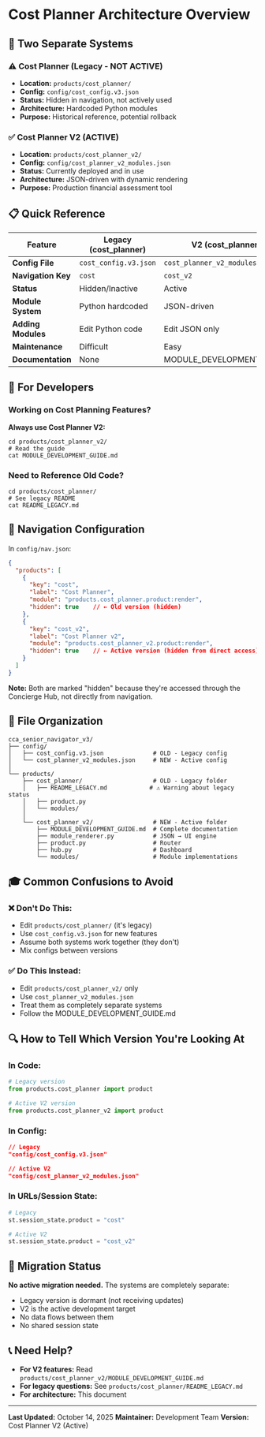 # Cost Planner Architecture Overview

## 🎯 Two Separate Systems

### ⚠️ Cost Planner (Legacy - NOT ACTIVE)
- **Location:** `products/cost_planner/`
- **Config:** `config/cost_config.v3.json`
- **Status:** Hidden in navigation, not actively used
- **Architecture:** Hardcoded Python modules
- **Purpose:** Historical reference, potential rollback

### ✅ Cost Planner V2 (ACTIVE)
- **Location:** `products/cost_planner_v2/`
- **Config:** `config/cost_planner_v2_modules.json`
- **Status:** Currently deployed and in use
- **Architecture:** JSON-driven with dynamic rendering
- **Purpose:** Production financial assessment tool

## 📋 Quick Reference

| Feature | Legacy (cost_planner) | V2 (cost_planner_v2) |
|---------|----------------------|---------------------|
| **Config File** | `cost_config.v3.json` | `cost_planner_v2_modules.json` |
| **Navigation Key** | `cost` | `cost_v2` |
| **Status** | Hidden/Inactive | Active |
| **Module System** | Python hardcoded | JSON-driven |
| **Adding Modules** | Edit Python code | Edit JSON only |
| **Maintenance** | Difficult | Easy |
| **Documentation** | None | MODULE_DEVELOPMENT_GUIDE.md |

## 🚀 For Developers

### Working on Cost Planning Features?
**Always use Cost Planner V2:**
```
cd products/cost_planner_v2/
# Read the guide
cat MODULE_DEVELOPMENT_GUIDE.md
```

### Need to Reference Old Code?
```
cd products/cost_planner/
# See legacy README
cat README_LEGACY.md
```

## 🔧 Navigation Configuration

In `config/nav.json`:

```json
{
  "products": [
    {
      "key": "cost",
      "label": "Cost Planner",
      "module": "products.cost_planner.product:render",
      "hidden": true    // ← Old version (hidden)
    },
    {
      "key": "cost_v2",
      "label": "Cost Planner v2",
      "module": "products.cost_planner_v2.product:render",
      "hidden": true    // ← Active version (hidden from direct access)
    }
  ]
}
```

**Note:** Both are marked "hidden" because they're accessed through the Concierge Hub, not directly from navigation.

## 📁 File Organization

```
cca_senior_navigator_v3/
├── config/
│   ├── cost_config.v3.json              # OLD - Legacy config
│   └── cost_planner_v2_modules.json     # NEW - Active config
│
└── products/
    ├── cost_planner/                    # OLD - Legacy folder
    │   ├── README_LEGACY.md            # ⚠️ Warning about legacy status
    │   ├── product.py
    │   └── modules/
    │
    └── cost_planner_v2/                 # NEW - Active folder
        ├── MODULE_DEVELOPMENT_GUIDE.md  # Complete documentation
        ├── module_renderer.py           # JSON → UI engine
        ├── product.py                   # Router
        ├── hub.py                       # Dashboard
        └── modules/                     # Module implementations
```

## 🎓 Common Confusions to Avoid

### ❌ Don't Do This:
- Edit `products/cost_planner/` (it's legacy)
- Use `cost_config.v3.json` for new features
- Assume both systems work together (they don't)
- Mix configs between versions

### ✅ Do This Instead:
- Edit `products/cost_planner_v2/` only
- Use `cost_planner_v2_modules.json`
- Treat them as completely separate systems
- Follow the MODULE_DEVELOPMENT_GUIDE.md

## 🔍 How to Tell Which Version You're Looking At

### In Code:
```python
# Legacy version
from products.cost_planner import product

# Active V2 version
from products.cost_planner_v2 import product
```

### In Config:
```json
// Legacy
"config/cost_config.v3.json"

// Active V2
"config/cost_planner_v2_modules.json"
```

### In URLs/Session State:
```python
# Legacy
st.session_state.product = "cost"

# Active V2
st.session_state.product = "cost_v2"
```

## 🚨 Migration Status

**No active migration needed.** The systems are completely separate:
- Legacy version is dormant (not receiving updates)
- V2 is the active development target
- No data flows between them
- No shared session state

## 📞 Need Help?

- **For V2 features:** Read `products/cost_planner_v2/MODULE_DEVELOPMENT_GUIDE.md`
- **For legacy questions:** See `products/cost_planner/README_LEGACY.md`
- **For architecture:** This document

---

**Last Updated:** October 14, 2025
**Maintainer:** Development Team
**Version:** Cost Planner V2 (Active)
